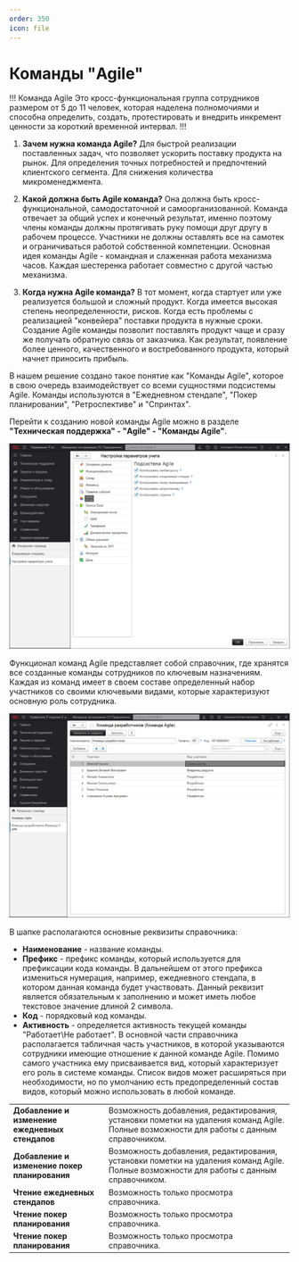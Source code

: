 ```yaml
---
order: 350
icon: file
---
```


# Команды "Agile"

!!!
Команда Agile
Это кросс-функциональная группа сотрудников размером от 5 до 11 человек, которая наделена полномочиями и способна определить, создать, протестировать и внедрить инкремент ценности за короткий временной интервал.
!!!

1. **Зачем нужна команда Agile?**
Для быстрой реализации поставленных задач, что позволяет ускорить поставку продукта на рынок. Для определения точных потребностей и предпочтений клиентского сегмента. Для снижения количества микроменеджмента.

2. **Какой должна быть Agile команда?**
Она должна быть кросс-функциональной, самодостаточной и самоорганизованной. Команда отвечает за общий успех и конечный результат, именно поэтому члены команды должны протягивать руку помощи друг другу в рабочем процессе. Участники не должны оставлять все на самотек и ограничиваться работой собственной компетенции. Основная идея команды Agile - командная и слаженная работа механизма часов. Каждая шестеренка работает совместно с другой частью механизма.

3. **Когда нужна Agile команда?**
В тот момент, когда стартует или уже реализуется большой и сложный продукт. Когда имеется высокая степень неопределенности, рисков. Когда есть проблемы с реализацией "конвейера" поставки продукта в нужные сроки.  
Создание Agile команды позволит поставлять продукт чаще и сразу же получать обратную связь от заказчика. Как результат, появление более ценного, качественного и востребованного продукта, который начнет приносить прибыль.

В нашем решение создано такое понятие как "Команды Agile", которое в свою очередь взаимодействует со всеми сущностями подсистемы Agile. Команды используются в "Ежедневном стендапе", "Покер планировании", "Ретроспективе" и "Спринтах".

Перейти к созданию новой команды Agile можно в разделе **"Техническая поддержка" - "Agile" - "Команды Agile"**.

![01_ПодсистемаAgile](static/01_ПодсистемаAgile.png)

Функционал команд Agile представляет собой справочник, где хранятся все созданные команды сотрудников по ключевым назначениям. Каждая из команд имеет в своем составе определенный набор участников со своими ключевыми видами, которые характеризуют основную роль сотрудника.

![02_ПодсистемаAgile](static/02_ПодсистемаAgile.png)

В шапке располагаются основные реквизиты справочника:

* **Наименование** - название команды.
* **Префикс** - префикс команды, который используется для префиксации кода команды. В дальнейшем от этого префикса измениться нумерация, например, ежедневного стендапа, в котором данная команда будет участвовать. Данный реквизит является обязательным к заполнению и может иметь любое текстовое значение длиной 2 символа.
* **Код** - порядковый код команды.
* **Активность** - определяется активность текущей команды "Работает\Не работает".
В основной части справочника располагается табличная часть участников, в которой указываются сотрудники имеющие отношение к данной команде Agile. Помимо самого участника ему присваивается вид, который характеризует его роль в системе команды. Список видов может расширяться при необходимости, но по умолчанию есть предопределенный состав видов, который можно использовать в любой команде.

|                                                  |                                  | 
| ------------------------------------------------ | -------------------------------- | 
| **Добавление и изменение ежедневных стендапов**  |  Возможность добавления, редактирования, установки пометки на удаления команд Agile. Полные возможности для работы с данным справочником.| 
| **Добавление и изменение покер планирования**    | Возможность добавления, редактирования, установки пометки на удаления команд Agile. Полные возможности для работы с данным справочником. | 
| **Чтение ежедневных стендапов**                  |	Возможность только просмотра справочника. | 
| **Чтение покер планирования**                    | 	Возможность только просмотра справочника. | 
| **Чтение покер планирования**                    | 	Возможность только просмотра справочника. | 

